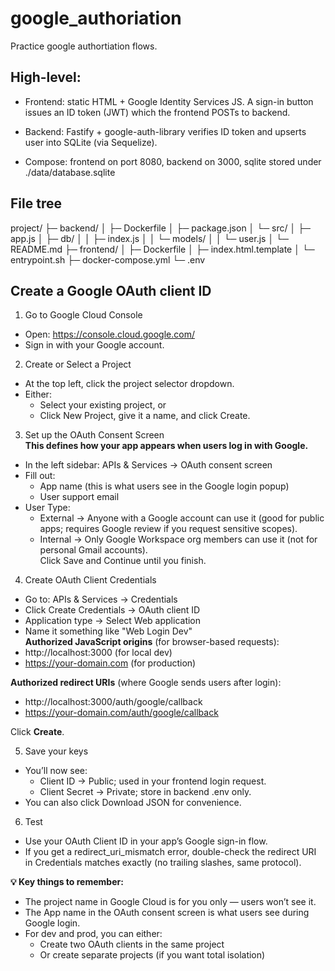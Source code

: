 # google_authoriation
Practice google authortiation flows.<br>

## High-level:
- Frontend: static HTML + Google Identity Services JS. A sign-in button issues an ID token (JWT) which the frontend POSTs to backend.<br>

- Backend: Fastify + google-auth-library verifies ID token and upserts user into SQLite (via Sequelize).<br>

- Compose: frontend on port 8080, backend on 3000, sqlite stored under ./data/database.sqlite

## File tree
project/
├─ backend/
│  ├─ Dockerfile
│  ├─ package.json
│  └─ src/
│     ├─ app.js
│     ├─ db/
│     │  ├─ index.js
│     │  └─ models/
│     │     └─ user.js
│     └─ README.md
├─ frontend/
│  ├─ Dockerfile
│  ├─ index.html.template
│  └─ entrypoint.sh
├─ docker-compose.yml
└─ .env

## Create a Google OAuth client ID
1. Go to Google Cloud Console<br>
  - Open: https://console.cloud.google.com/<br>
  - Sign in with your Google account.<br>
2. Create or Select a Project<br>
- At the top left, click the project selector dropdown.<br>
- Either:<br>
  - Select your existing project, or<br>
  - Click New Project, give it a name, and click Create.<br>

3. Set up the OAuth Consent Screen<br>
**This defines how your app appears when users log in with Google.**
- In the left sidebar: APIs & Services → OAuth consent screen<br>
- Fill out:<br>
  - App name (this is what users see in the Google login popup)<br>
  - User support email<br>
- User Type:<br>
  - External → Anyone with a Google account can use it (good for public apps; requires Google review if you request sensitive scopes).<br>
  - Internal → Only Google Workspace org members can use it (not for personal Gmail accounts).<br>
Click Save and Continue until you finish.<br>

4.  Create OAuth Client Credentials<br>
- Go to: APIs & Services → Credentials<br>
- Click Create Credentials → OAuth client ID<br>
- Application type → Select Web application<br>
- Name it something like "Web Login Dev"<br>
**Authorized JavaScript origins** (for browser-based requests):<br>
- http://localhost:3000 (for local dev)<br>
- https://your-domain.com (for production)<br>

**Authorized redirect URIs** (where Google sends users after login):<br>
- http://localhost:3000/auth/google/callback<br>
- https://your-domain.com/auth/google/callback<br>

Click **Create**.<br>

5. Save your keys<br>
- You’ll now see:<br>
  - Client ID → Public; used in your frontend login request.<br>
  - Client Secret → Private; store in backend .env only.<br>
- You can also click Download JSON for convenience.<br>

6. Test
- Use your OAuth Client ID in your app’s Google sign-in flow.<br>
- If you get a redirect_uri_mismatch error, double-check the redirect URI in Credentials matches exactly (no trailing slashes, same protocol).<br>

**💡 Key things to remember:**
- The project name in Google Cloud is for you only — users won’t see it.
- The App name in the OAuth consent screen is what users see during Google login.
- For dev and prod, you can either:
  - Create two OAuth clients in the same project
  - Or create separate projects (if you want total isolation)
